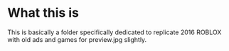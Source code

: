 # What this is
This is basically a folder specifically dedicated to replicate 2016 ROBLOX with old ads and games for preview.jpg slightly.